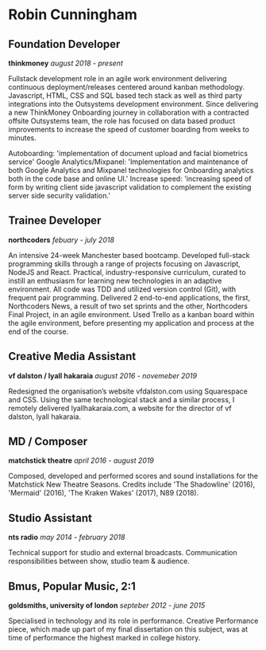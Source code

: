 #   Robin Cunningham

##  Foundation Developer
**thinkmoney** *august 2018 - present* 
 
Fullstack development role in an agile work environment delivering continuous deployment/releases centered around kanban methodology. Javascript, HTML, CSS and SQL based tech stack as well as third party integrations into the Outsystems development environment. Since delivering a new ThinkMoney Onboarding journey in collaboration with a contracted offsite Outsystems team, the role has focused on data based product improvements to increase the speed of customer boarding from weeks to minutes.

Autoboarding: 'implementation of document upload and facial biometrics service' Google Analytics/Mixpanel: 'Implementation and maintenance of both Google Analytics and Mixpanel technologies for Onboarding analytics both in the code base and online UI.' Increase speed: 'increasing speed of form by writing client side javascript validation to complement the existing server side security validation.'


## Trainee Developer
**northcoders** *febuary - july 2018*

An intensive 24-week Manchester based bootcamp. Developed full-stack programming skills through a range of projects focusing on Javascript, NodeJS and React. Practical, industry-responsive curriculum, curated to instill an enthusiasm for learning new technologies in an adaptive environment. All code was TDD and utilized version control (Git), with frequent pair programming. Delivered 2 end-to-end applications, the first, Northcoders News, a result of two set sprints and the other, Northcoders Final Project, in an agile environment. Used Trello as a kanban board within the agile environment, before presenting my application and process at the end of the course.

##  Creative Media Assistant
**vf dalston / lyall hakaraia** *august 2016 - novemeber 2019*

Redesigned the organisation’s website vfdalston.com using Squarespace and CSS. Using the same technological stack and a similar process, I remotely delivered lyallhakaraia.com, a website for the director of vf dalston, lyall hakaraia.

##  MD / Composer
**matchstick theatre** *april 2016 - august 2019*

Composed, developed and performed scores and sound installations for the Matchstick New Theatre Seasons. Credits include 'The Shadowline' (2016), 'Mermaid' (2016), 'The Kraken Wakes' (2017), N89 (2018). 

##  Studio Assistant
**nts radio** *may 2014 - february 2018*

Technical support for studio and external broadcasts. Communication responsibilities between show, studio team & audience.

##  Bmus, Popular Music, 2:1
**goldsmiths, university of london** *septeber 2012 - june 2015*

Specialised in technology and its role in performance. Creative Performance piece, which made up part of my final dissertation on this subject, was at time of performance the highest marked in college history.
